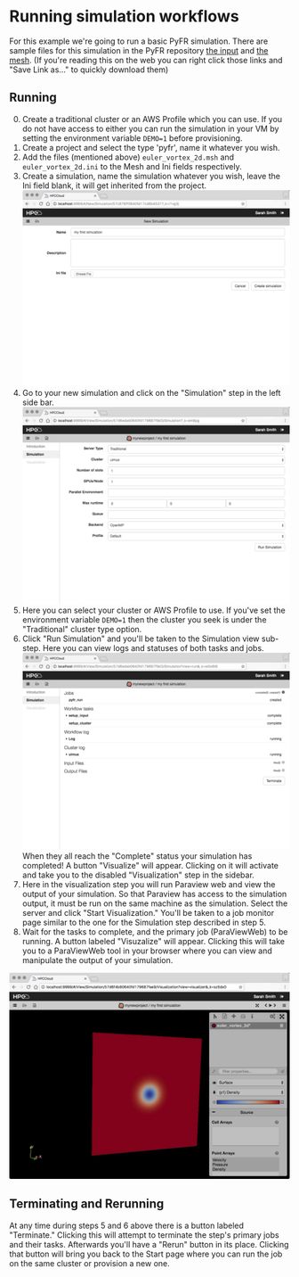 # Running simulation workflows

For this example we're going to run a basic PyFR simulation. There are sample files for this simulation in the PyFR repository [the input](https://raw.githubusercontent.com/vincentlab/PyFR/develop/examples/euler_vortex_2d/euler_vortex_2d.ini) and [the mesh](https://raw.githubusercontent.com/vincentlab/PyFR/develop/examples/euler_vortex_2d/euler_vortex_2d.msh). (If you're reading this on the web you can right click those links and "Save Link as..." to quickly download them) 

## Running

0. Create a traditional cluster or an AWS Profile which you can use. If you do not have access to either you can run the simulation in your VM by setting the environment variable `DEMO=1` before provisioning.
1. Create a project and select the type 'pyfr', name it whatever you wish.
2. Add the files (mentioned above) `euler_vortex_2d.msh` and `euler_vortex_2d.ini` to the Mesh and Ini fields respectively.
3. Create a simulation, name the simulation whatever you wish, leave the Ini field blank, it will get inherited from the project.  
![create simulation page](usage__images/simulation-create.png)
4. Go to your new simulation and click on the "Simulation" step in the left side bar.
![simulation step](usage__images/simulation-view.png)
5. Here you can select your cluster or AWS Profile to use. If you've set the environment variable `DEMO=1` then the cluster you seek is under the "Traditional" cluster type option.
6. Click "Run Simulation" and you'll be taken to the Simulation view sub-step. Here you can view logs and statuses of both tasks and jobs.  
![a running simulation](usage__images/simulation-run.png)
When they all reach the "Complete" status your simulation has completed! A button "Visualize" will appear. Clicking on it will activate and take you to the disabled "Visualization" step in the sidebar.
7. Here in the visualization step you will run Paraview web and view the output of your simulation. So that Paraview has access to the simulation output, it must be run on the same machine as the simulation. Select the server and click "Start Visualization." You'll be taken to a job monitor page similar to the one for the Simulation step described in step 5.
8. Wait for the tasks to complete, and the primary job (ParaViewWeb) to be running. A button labeled "Visuzalize" will appear. Clicking this will take you to a ParaViewWeb tool in your browser where you can view and manipulate the output of your simulation.

![visualizer](usage__images/simulation-viz.png)

## Terminating and Rerunning

At any time during steps 5 and 6 above there is a button labeled "Terminate." Clicking this will attempt to terminate the step's primary jobs and their tasks. Afterwards you'll have a "Rerun" button in its place. Clicking that button will bring you back to the Start page where you can run the job on the same cluster or provision a new one.
